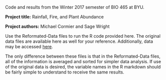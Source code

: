 Code and results from the Winter 2017 semester of BIO 465 at BYU.

**Project title:** Rainfall, Fire, and Plant Abundance 

**Project authors:** Michael Cormier and Sage Wright




Use the Reformated-Data files to run the R code provided here. The original data files are available here as well for your reference. Additionally, data may be accessed [here](http://www.aekos.org.au/index.html#/search-results/list/dataset-details-s?datasetId=au.org.aekos.shared.api.model.dataset.SharedSearchResult:115122&q=%5B%7B%22columnNameAekos%22:%22text%22,%22columnNameShared%22:%22text%22,%22operator%22:%22FreeTextBoost%22,%22value%22:%22Simpson%20Desert%22,%22type%22:%22TEXT%22%7D%5D).

The only difference between these files is that in the Reformated-Data files, all of the information is averaged and sorted for simpler data analysis. If use of the original data is desired, the variable names in the R markdown should be fairly simple to understand to receive the same results.
